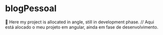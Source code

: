 # blogPessoal
:blossom: Here my project is allocated in angle, still in development phase. // Aqui está alocado o meu projeto em angular, ainda em fase de desenvolvimento.
